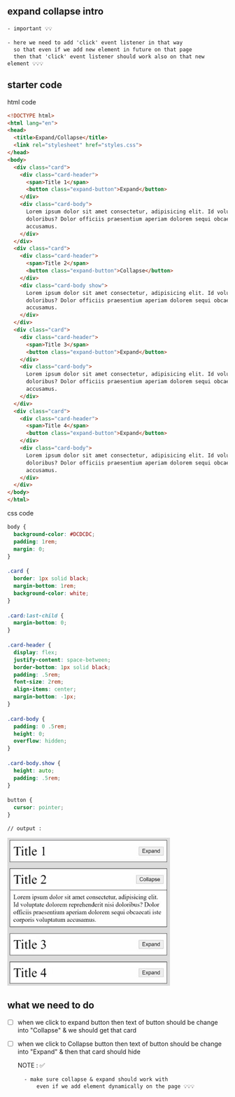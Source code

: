 ## expand collapse intro 

    - important 💡💡

    - here we need to add 'click' event listener in that way
      so that even if we add new element in future on that page
      then that 'click' event listener should work also on that new element 💡💡💡

## starter code

html code 
```html
<!DOCTYPE html>
<html lang="en">
<head>
  <title>Expand/Collapse</title>
  <link rel="stylesheet" href="styles.css">
</head>
<body>
  <div class="card">
    <div class="card-header">
      <span>Title 1</span>
      <button class="expand-button">Expand</button>
    </div>
    <div class="card-body">
      Lorem ipsum dolor sit amet consectetur, adipisicing elit. Id voluptate dolorem reprehenderit nisi
      doloribus? Dolor officiis praesentium aperiam dolorem sequi obcaecati iste corporis voluptatum 
      accusamus.
    </div>
  </div>
  <div class="card">
    <div class="card-header">
      <span>Title 2</span>
      <button class="expand-button">Collapse</button>
    </div>
    <div class="card-body show">
      Lorem ipsum dolor sit amet consectetur, adipisicing elit. Id voluptate dolorem reprehenderit nisi
      doloribus? Dolor officiis praesentium aperiam dolorem sequi obcaecati iste corporis voluptatum 
      accusamus.
    </div>
  </div>
  <div class="card">
    <div class="card-header">
      <span>Title 3</span>
      <button class="expand-button">Expand</button>
    </div>
    <div class="card-body">
      Lorem ipsum dolor sit amet consectetur, adipisicing elit. Id voluptate dolorem reprehenderit nisi 
      doloribus? Dolor officiis praesentium aperiam dolorem sequi obcaecati iste corporis voluptatum 
      accusamus.
    </div>
  </div>
  <div class="card">
    <div class="card-header">
      <span>Title 4</span>
      <button class="expand-button">Expand</button>
    </div>
    <div class="card-body">
      Lorem ipsum dolor sit amet consectetur, adipisicing elit. Id voluptate dolorem reprehenderit nisi 
      doloribus? Dolor officiis praesentium aperiam dolorem sequi obcaecati iste corporis voluptatum 
      accusamus.
    </div>
  </div>
</body>
</html>
```
css code 
```css
body {
  background-color: #DCDCDC;
  padding: 1rem;
  margin: 0;
}

.card {
  border: 1px solid black;
  margin-bottom: 1rem;
  background-color: white;
}

.card:last-child {
  margin-bottom: 0;
}

.card-header {
  display: flex;
  justify-content: space-between;
  border-bottom: 1px solid black;
  padding: .5rem;
  font-size: 2rem;
  align-items: center;
  margin-bottom: -1px;
}

.card-body {
  padding: 0 .5rem;
  height: 0;
  overflow: hidden;
}

.card-body.show {
  height: auto;
  padding: .5rem;
}

button {
  cursor: pointer;
}
```

    // output : 
!["advanced todo list"](../../all-chats-pics-of-lectures/3-notes-pics/1-beginners-js-course-notes-pics/66-expand-collapse-intro/lecture-66-0-expand-collapse-introduction.JPG "advanced todo list")

## what we need to do

- [ ] when we click to expand button then text of button should be change into "Collapse"
        & we should get that card

- [ ] when we click to Collapse button then text of button should be change into "Expand"
        & then that card should hide

    NOTE : ✅

        - make sure collapse & expand should work with  
            even if we add element dynamically on the page 💡💡💡  

